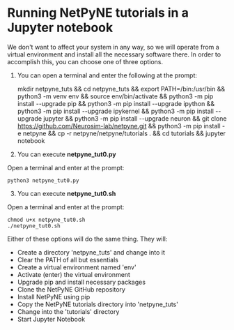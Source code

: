 # Running NetPyNE tutorials in a Jupyter notebook

We don't want to affect your system in any way, so we will operate from a virtual environment and install all the necessary software there.  In order to accomplish this, you can choose one of three options.

1) You can open a terminal and enter the following at the prompt:

    mkdir netpyne_tuts &&
    cd netpyne_tuts &&
    export PATH=/bin:/usr/bin &&
    python3 -m venv env &&
    source env/bin/activate &&
    python3 -m pip install --upgrade pip &&
    python3 -m pip install --upgrade ipython &&
    python3 -m pip install --upgrade ipykernel &&
    python3 -m pip install --upgrade jupyter &&
    python3 -m pip install --upgrade neuron &&
    git clone https://github.com/Neurosim-lab/netpyne.git &&
    python3 -m pip install -e netpyne &&
    cp -r netpyne/netpyne/tutorials . &&
    cd tutorials &&
    jupyter notebook

2) You can execute **netpyne_tut0.py**

Open a terminal and enter at the prompt:

    python3 netpyne_tut0.py

3)  You can execute **netpyne_tut0.sh**

Open a terminal and enter at the prompt:

    chmod u+x netpyne_tut0.sh
    ./netpyne_tut0.sh

Either of these options will do the same thing.  They will:

- Create a directory 'netpyne_tuts' and change into it
- Clear the PATH of all but essentials
- Create a virtual environment named 'env'
- Activate (enter) the virtual environment
- Upgrade pip and install necessary packages
- Clone the NetPyNE GitHub repository
- Install NetPyNE using pip 
- Copy the NetPyNE tutorials directory into 'netpyne_tuts'
- Change into the 'tutorials' directory
- Start Jupyter Notebook